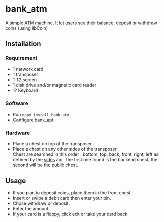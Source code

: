 # bank_atm
A simple ATM machine. It let users see their balance, deposit or withdraw coins (using libCoin)

## Installation
### Requirement
- 1 network card
- 1 transposer
- 1 T2 screen
- 1 disk drive and/or magnetic card reader
- 1? Keyboard

### Software
- Run `oppm install bank_atm`
- Configure bank_api

### Hardware
- Place a chest on top of the transposer.
- Place a chest on any other sides of the transposer.  
Chest are searched in this order : bottom, top, back, front, right, left as defined by the [sides](https://ocdoc.cil.li/api:sides) api. The first one found is the backend chest, the second will be the public chest.

## Usage
- If you plan to deposit coins, place them in the front chest.
- Insert or swipe a debit card then enter your pin.
- Chose withdraw or deposit.
- Enter the amount.
- If your card is a floppy, click exit or take your card back.